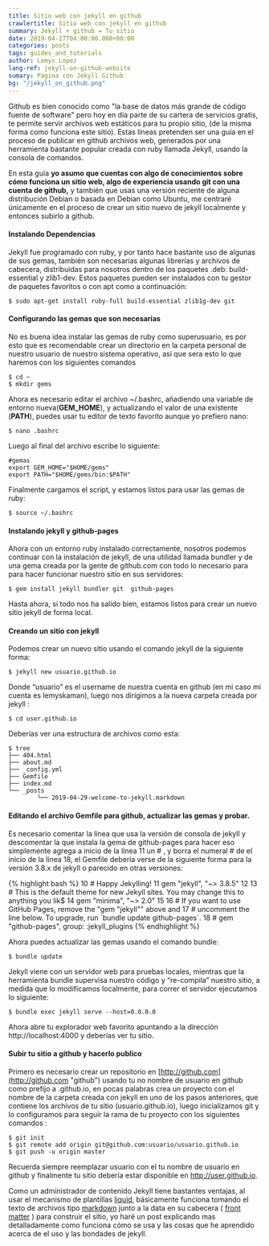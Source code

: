 ```yaml
---
title: Sitio web con jekyll en github
crawlertitle: Sitio web con jekyll en github
summary: Jekyll + github = Tu sitio
date: 2019-04-27T04:00:00.000+00:00
categories: posts
tags: guides_and_tutorials
author: Lemys Lopez
lang-ref: jekyll-on-github-website
sumary: Pagina con Jekyll Github
bg: "/jekyll_on_github.png"
---
```


Github es bien conocido como "la base de datos más grande de código fuente de software" pero hoy en día parte de su cartera de servicios gratis, te permite servir archivos web estáticos para tu propio sitio, (de la misma forma como funciona este sitio). Estas líneas pretenden ser una guía en el proceso de publicar en github archivos web, generados por una herramienta bastante popular creada con ruby llamada Jekyll, usando la consola de comandos.

En esta guía **yo asumo que cuentas con algo de conocimientos sobre cómo funciona un sitio web, algo de experiencia usando git con una cuenta de github,** y también que usas una versión reciente de alguna distribución Debian o basada en Debian como Ubuntu, me centraré únicamente en el proceso de crear un sitio nuevo de jekyll localmente y entonces subirlo a github.

#### Instalando Dependencias

Jekyll fue programado con ruby, y por tanto hace bastante uso de algunas de sus gemas, también son necesarias algunas librerías y archivos de cabecera, distribuidas para nosotros dentro de los paquetes .deb: build-essential y zlib1-dev. Estos paquetes pueden ser instalados con tu gestor de paquetes favoritos o con apt como a continuación:

    $ sudo apt-get install ruby-full build-essential zlib1g-dev git

#### Configurando las gemas que son necesarias

No es buena idea instalar las gemas de ruby como superusuario, es por esto que es recomendable crear un directorio en la carpeta personal de nuestro usuario de nuestro sistema operativo, así que sera esto lo que haremos con los siguientes comandos

    $ cd ~
    $ mkdir gems

Ahora es necesario editar el archivo \~/.bashrc, añadiendo una variable de entorno nueva(**GEM_HOME**), y actualizando el valor de una existente (**PATH**),  puedes usar tu editor de texto favorito aunque yo prefiero nano:

    $ nano .bashrc

Luego al final del archivo escribe lo siguiente:

    #gemas
    export GEM_HOME="$HOME/gems"
    export PATH="$HOME/gems/bin:$PATH"

Finalmente cargamos el script, y estamos listos para usar las gemas de ruby:

    $ source ~/.bashrc

#### Instalando jekyll y github-pages

Ahora con un entorno ruby instalado correctamente, nosotros podemos continuar con la instalación de jekyll, de una utilidad llamada bundler y de una gema creada por la gente de github.com con todo lo necesario para para hacer funcionar nuestro sitio en sus servidores:

    $ gem install jekyll bundler git  github-pages

Hasta ahora, si todo nos ha salido bien, estamos listos para crear un nuevo sitio jekyll de forma local.

#### Creando un sitio con jekyll

Podemos crear un nuevo sitio usando el comando jekyll de la siguiente forma:

    $ jekyll new usuario.github.io

Donde “usuario” es el username de nuestra cuenta en github (en mi caso mi cuenta es lemyskaman), luego nos dirigimos a la nueva carpeta creada por jekyll :

    $ cd user.github.io

Deberías ver una estructura de archivos como esta:

    $ tree
    ├── 404.html
    ├── about.md
    ├── _config.yml
    ├── Gemfile
    ├── index.md
    └── _posts
            └── 2019-04-29-welcome-to-jekyll.markdown

#### Editando el archivo Gemfile para github, actualizar las gemas y probar.

Es necesario comentar la línea que usa la versión de consola de jekyll y descomentar la que instala la gema de github-pages para hacer eso simplemente agrega a inicio de la línea 11 un # , y borra el numeral # de el inicio de la línea 18, el Gemfile debería verse de la siguiente forma para la versión 3.8.x de jekyll o parecido en otras versiones:

{% highlight bash %}
10 # Happy Jekylling!
11 gem "jekyll", "\~> 3.8.5"
12
13 # This is the default theme for new Jekyll sites. You may change this to anything you lik$
14 gem "minima", "\~> 2.0"
15
16 # If you want to use GitHub Pages, remove the "gem "jekyll"" above and
17 # uncomment the line below. To upgrade, run \`bundle update github-pages\`.
18 # gem "github-pages", group: :jekyll_plugins
{% endhighlight %}

Ahora puedes actualizar las gemas usando el comando bundle:

    $ bundle update

Jekyll viene con un servidor web para pruebas locales, mientras que la herramienta bundle supervisa nuestro código y “re-compila” nuestro sitio, a medida que lo modificamos localmente, para correr el servidor ejecutamos lo siguiente:

    $ bundle exec jekyll serve --host=0.0.0.0

Ahora abre tu explorador web favorito apuntando a la dirección  http://localhost:4000 y deberías ver tu sitio.

#### Subir tu sitio a github y hacerlo publico

Primero es necesario crear un repositorio en [http://github.com](http://github.com "github") usando tu no nombre de usuario en github  como prefijo a .github.io, en pocas palabras crea un proyecto con el nombre de la carpeta creada con jekyll en uno de los pasos anteriores, que contiene los archivos de tu sitio (usuario.github.io), luego inicializamos git y lo configuramos  para seguir la rama de tu proyecto con los siguientes comandos :

    $ git init
    $ git remote add origin git@github.com:usuario/usuario.github.io
    $ git push -u origin master

Recuerda siempre reemplazar usuario con el tu nombre de usuario en github y finalmente tu sitio debería estar disponible en http://user.github.io.

Como un administrador de contenido Jekyll tiene bastantes ventajas, al usar el mecanismo de plantillas [liquid](https://shopify.github.io/liquid/ "liquid"), básicamente funciona tomando el texto de archivos tipo [markdown](https://es.wikipedia.org/wiki/Markdown "markdown") junto a la data en su cabecera ( [front matter](https://jekyllrb.com/docs/front-matter/ "jekyll front matter") ) para construir el sitio, yo haré un post explicando mas detalladamente como funciona cómo se usa y las cosas que he aprendido acerca de el uso y las bondades de jekyll.